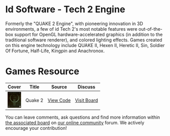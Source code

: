 # Id Software - Tech 2 Engine

Formerly the "QUAKE 2 Engine", with pioneering innovation in 3D environments, a few of id Tech 2's most notable features were out-of-the-box support for OpenGL hardware-accelerated graphics (in addition to the traditional software renderer), and colored lighting effects. Games created on this engine technology include QUAKE II, Hexen II, Heretic II, Sin, Soldier Of Fortune, Half-Life, Kingpin and Anachronox.

# Games Resource

| Cover | Title  | Source | Discuss |
| ----- | ------ | ------ | ------- |
| <img src="quake-2.jpg" alt="Quake 2" title="Quake 2" height="50" /> | Quake 2 | [View Code](https://github.com/devious100/base/engines/id-tech-2/quake-2) | [Visit Board](https://devious100.com/forum/base/engines/id-tech-2/quake-2) |

You can leave comments, ask questions and find more information within [the associated board](https://devious100.com/forum/base/engines/id-tech-2) on [our online community](https://devious100.com) forum. We actively encourage your contribution!
